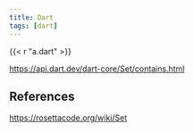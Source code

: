 ```yaml
---
title: Dart
tags: [dart]
---
```


{{< r "a.dart" >}}

<https://api.dart.dev/dart-core/Set/contains.html>

## References

<https://rosettacode.org/wiki/Set>

